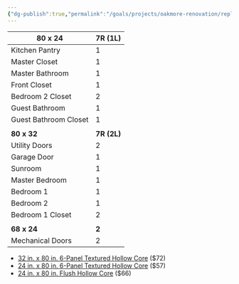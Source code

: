 ```yaml
---
{"dg-publish":true,"permalink":"/goals/projects/oakmore-renovation/replace-doors/","tags":["oakmore-renovation-task"],"created":"Jan 16, 2024, 9:56 PM"}
---
```



| **80 x 24**               | **7R (1L)** |
|-----------------------|---|
| Kitchen Pantry        | 1 |
| Master Closet         | 1 |
| Master Bathroom       | 1 |
| Front Closet          | 1 |
| Bedroom 2 Closet      | 2 |
| Guest Bathroom        | 1 |
| Guest Bathroom Closet | 1 |
|                       |   |
| **80 x 32**               | **7R (2L)** |
| Utility Doors         | 2 |
| Garage Door           | 1 |
| Sunroom               | 1 |
| Master Bedroom        | 1 |
| Bedroom 1             | 1 |
| Bedroom 2             | 1 |
| Bedroom 1 Closet      | 2 |
|                       |   |
| **68 x 24**               | **2** |
| Mechanical Doors      | 2 |


- [32 in. x 80 in. 6-Panel Textured Hollow Core](https://www.homedepot.com/p/Steves-Sons-32-in-x-80-in-6-Panel-Textured-Hollow-Core-White-Primed-Composite-Interior-Door-Slab-N626WFADLC99/204609485) ($72)
- [24 in. x 80 in. 6-Panel Textured Hollow Core](https://www.homedepot.com/p/Steves-Sons-24-in-x-80-in-6-Panel-Textured-Hollow-Core-White-Primed-Composite-Interior-Door-Slab-J626WFADLC99/204609482) ($57)
- [24 in. x 80 in. Flush Hollow Core](https://www.homedepot.com/p/Steves-Sons-24-in-x-80-in-Flush-Hollow-Core-White-Primed-Pre-Bored-Composite-Interior-Door-Slab-J62H1FADBC99/204609493) ($66)